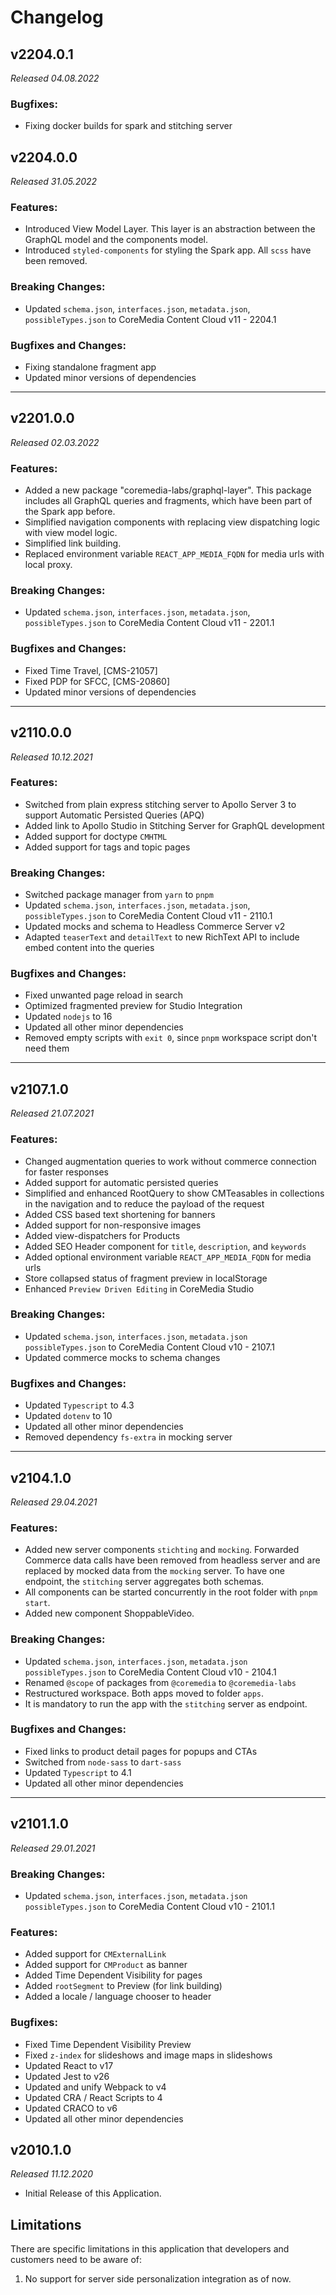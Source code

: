 # Changelog

## v2204.0.1

*Released 04.08.2022*

### Bugfixes:

- Fixing docker builds for spark and stitching server


## v2204.0.0

*Released 31.05.2022*

### Features:

- Introduced View Model Layer. This layer is an abstraction between the GraphQL model and the components model.
- Introduced `styled-components` for styling the Spark app. All `scss` have been removed.

### Breaking Changes:

- Updated `schema.json`, `interfaces.json`, `metadata.json`, `possibleTypes.json` to CoreMedia Content Cloud v11 - 2204.1

### Bugfixes and Changes:

- Fixing standalone fragment app
- Updated minor versions of dependencies

---

## v2201.0.0

*Released 02.03.2022*

### Features:

- Added a new package "coremedia-labs/graphql-layer". This package includes all GraphQL queries and fragments, which have been part of the Spark app before.
- Simplified navigation components with replacing view dispatching logic with view model logic.
- Simplified link building.
- Replaced environment variable `REACT_APP_MEDIA_FQDN` for media urls with local proxy.

### Breaking Changes:

- Updated `schema.json`, `interfaces.json`, `metadata.json`, `possibleTypes.json` to CoreMedia Content Cloud v11 - 2201.1

### Bugfixes and Changes:

- Fixed Time Travel, [CMS-21057]
- Fixed PDP for SFCC, [CMS-20860]
- Updated minor versions of dependencies

---

## v2110.0.0

*Released 10.12.2021*

### Features:

- Switched from plain express stitching server to Apollo Server 3 to support Automatic Persisted Queries (APQ)
- Added link to Apollo Studio in Stitching Server for GraphQL development
- Added support for doctype `CMHTML`
- Added support for tags and topic pages

### Breaking Changes:

- Switched package manager from `yarn` to `pnpm`
- Updated `schema.json`, `interfaces.json`, `metadata.json`, `possibleTypes.json` to CoreMedia Content Cloud v11 - 2110.1
- Updated mocks and schema to Headless Commerce Server v2
- Adapted `teaserText` and `detailText` to new RichText API to include embed content into the queries

### Bugfixes and Changes:

- Fixed unwanted page reload in search
- Optimized fragmented preview for Studio Integration
- Updated `nodejs` to 16
- Updated all other minor dependencies
- Removed empty scripts with `exit 0`, since `pnpm` workspace script don't need them

---

## v2107.1.0

*Released 21.07.2021*

### Features:

- Changed augmentation queries to work without commerce connection for faster responses
- Added support for automatic persisted queries
- Simplified and enhanced RootQuery to show CMTeasables in collections in the navigation and to reduce the payload of the request
- Added CSS based text shortening for banners
- Added support for non-responsive images
- Added view-dispatchers for Products
- Added SEO Header component for `title`, `description`, and `keywords`
- Added optional environment variable `REACT_APP_MEDIA_FQDN` for media urls
- Store collapsed status of fragment preview in localStorage
- Enhanced `Preview Driven Editing` in CoreMedia Studio

### Breaking Changes:

- Updated `schema.json`, `interfaces.json`, `metadata.json` `possibleTypes.json` to CoreMedia Content Cloud v10 - 2107.1
- Updated commerce mocks to schema changes

### Bugfixes and Changes:

- Updated `Typescript` to 4.3
- Updated `dotenv` to 10
- Updated all other minor dependencies
- Removed dependency `fs-extra` in mocking server

---

## v2104.1.0

*Released 29.04.2021*

### Features:

- Added new server components `stichting` and `mocking`. Forwarded Commerce data
  calls have been removed from headless server and are replaced by mocked data
  from the `mocking` server.
  To have one endpoint, the `stitching` server aggregates both schemas.
- All components can be started concurrently in the root folder with `pnpm start`.
- Added new component ShoppableVideo.

### Breaking Changes:

- Updated `schema.json`, `interfaces.json`, `metadata.json` `possibleTypes.json` to CoreMedia Content Cloud v10 - 2104.1
- Renamed `@scope` of packages from `@coremedia` to `@coremedia-labs`
- Restructured workspace. Both apps moved to folder `apps`.
- It is mandatory to run the app with the `stitching` server as endpoint.

### Bugfixes and Changes:

- Fixed links to product detail pages for popups and CTAs
- Switched from `node-sass` to `dart-sass`
- Updated `Typescript` to 4.1
- Updated all other minor dependencies

---

## v2101.1.0

*Released 29.01.2021*

### Breaking Changes:

- Updated `schema.json`, `interfaces.json`, `metadata.json` `possibleTypes.json` to CoreMedia Content Cloud v10 - 2101.1

### Features:

- Added support for `CMExternalLink`
- Added support for `CMProduct` as banner
- Added Time Dependent Visibility for pages
- Added `rootSegment` to Preview (for link building)
- Added a locale / language chooser to header

### Bugfixes:

- Fixed Time Dependent Visibility Preview
- Fixed `z-index` for slideshows and image maps in slideshows
- Updated React to v17
- Updated Jest to v26
- Updated and unify Webpack to v4
- Updated CRA / React Scripts to 4
- Updated CRACO to v6
- Updated all other minor dependencies


## v2010.1.0

*Released 11.12.2020*

- Initial Release of this Application.

## Limitations

There are specific limitations in this application that developers and customers need to be aware of:

1. No support for server side personalization integration as of now.
